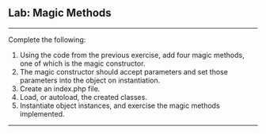 ## Lab: Magic Methods
---
Complete the following:

1. Using the code from the previous exercise, add four magic methods, one of
which is the magic constructor.
2. The magic constructor should accept parameters and set those parameters
into the object on instantiation.
3. Create an index.php file.
4. Load, or autoload, the created classes.
5. Instantiate object instances, and exercise the magic methods implemented.
---

